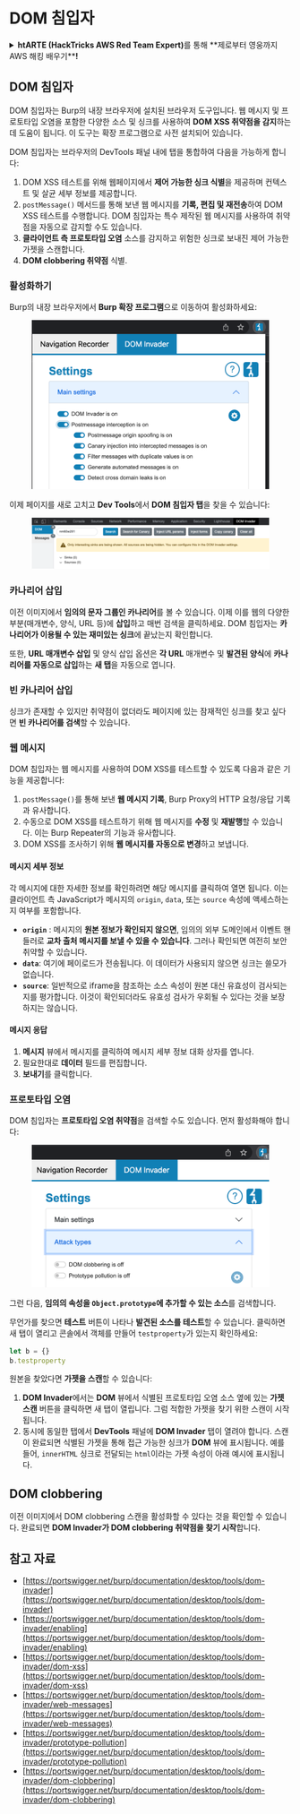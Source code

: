 # DOM 침입자

<details>

<summary><strong>htARTE (HackTricks AWS Red Team Expert)</strong>를 통해 **제로부터 영웅까지 AWS 해킹 배우기**</a><strong>!</strong></summary>

HackTricks를 지원하는 다른 방법:

* **회사가 HackTricks에 광고되길 원하거나** **PDF로 HackTricks 다운로드**하려면 [**구독 요금제**](https://github.com/sponsors/carlospolop)를 확인하세요!
* [**공식 PEASS & HackTricks 스왜그**](https://peass.creator-spring.com)를 구매하세요
* [**The PEASS Family**](https://opensea.io/collection/the-peass-family)를 발견하세요, 당사의 독점 [**NFTs**](https://opensea.io/collection/the-peass-family) 컬렉션
* **💬 [디스코드 그룹](https://discord.gg/hRep4RUj7f)** 또는 [텔레그램 그룹](https://t.me/peass)에 **가입**하거나 **트위터** 🐦 [**@carlospolopm**](https://twitter.com/hacktricks\_live)**를** 팔로우하세요.
* **HackTricks** 및 **HackTricks Cloud** github 저장소에 PR을 제출하여 **해킹 트릭을 공유**하세요.

</details>

## DOM 침입자

DOM 침입자는 Burp의 내장 브라우저에 설치된 브라우저 도구입니다. 웹 메시지 및 프로토타입 오염을 포함한 다양한 소스 및 싱크를 사용하여 **DOM XSS 취약점을 감지**하는 데 도움이 됩니다. 이 도구는 확장 프로그램으로 사전 설치되어 있습니다.

DOM 침입자는 브라우저의 DevTools 패널 내에 탭을 통합하여 다음을 가능하게 합니다:

1. DOM XSS 테스트를 위해 웹페이지에서 **제어 가능한 싱크 식별**을 제공하며 컨텍스트 및 살균 세부 정보를 제공합니다.
2. `postMessage()` 메서드를 통해 보낸 웹 메시지를 **기록, 편집 및 재전송**하여 DOM XSS 테스트를 수행합니다. DOM 침입자는 특수 제작된 웹 메시지를 사용하여 취약점을 자동으로 감지할 수도 있습니다.
3. **클라이언트 측 프로토타입 오염** 소스를 감지하고 위험한 싱크로 보내진 제어 가능한 가젯을 스캔합니다.
4. **DOM clobbering 취약점** 식별.

### 활성화하기

Burp의 내장 브라우저에서 **Burp 확장 프로그램**으로 이동하여 활성화하세요:

<figure><img src="../../.gitbook/assets/image (4) (1) (1) (2).png" alt=""><figcaption></figcaption></figure>

이제 페이지를 새로 고치고 **Dev Tools**에서 **DOM 침입자 탭**을 찾을 수 있습니다:

<figure><img src="../../.gitbook/assets/image (3) (1) (1) (1) (1) (1) (1) (1) (1) (1) (1).png" alt=""><figcaption></figcaption></figure>

### 카나리어 삽입

이전 이미지에서 **임의의 문자 그룹인 카나리어**를 볼 수 있습니다. 이제 이를 웹의 다양한 부분(매개변수, 양식, URL 등)에 **삽입**하고 매번 검색을 클릭하세요. DOM 침입자는 **카나리어가 이용될 수 있는 재미있는 싱크**에 끝났는지 확인합니다.

또한, **URL 매개변수 삽입** 및 양식 삽입 옵션은 **각 URL** 매개변수 및 **발견된 양식**에 **카나리어를 자동으로 삽입**하는 **새 탭**을 자동으로 엽니다.

### 빈 카나리어 삽입

싱크가 존재할 수 있지만 취약점이 없더라도 페이지에 있는 잠재적인 싱크를 찾고 싶다면 **빈 카나리어를 검색**할 수 있습니다.

### 웹 메시지

DOM 침입자는 웹 메시지를 사용하여 DOM XSS를 테스트할 수 있도록 다음과 같은 기능을 제공합니다:

1. `postMessage()`를 통해 보낸 **웹 메시지 기록**, Burp Proxy의 HTTP 요청/응답 기록과 유사합니다.
2. 수동으로 DOM XSS를 테스트하기 위해 웹 메시지를 **수정** 및 **재발행**할 수 있습니다. 이는 Burp Repeater의 기능과 유사합니다.
3. DOM XSS를 조사하기 위해 **웹 메시지를 자동으로 변경**하고 보냅니다.

#### 메시지 세부 정보

각 메시지에 대한 자세한 정보를 확인하려면 해당 메시지를 클릭하여 열면 됩니다. 이는 클라이언트 측 JavaScript가 메시지의 `origin`, `data`, 또는 `source` 속성에 액세스하는지 여부를 포함합니다.

* **`origin`** : 메시지의 **원본 정보가 확인되지 않으면**, 임의의 외부 도메인에서 이벤트 핸들러로 **교차 출처 메시지를 보낼 수 있을 수 있습니다**. 그러나 확인되면 여전히 보안 취약할 수 있습니다.
* **`data`**: 여기에 페이로드가 전송됩니다. 이 데이터가 사용되지 않으면 싱크는 쓸모가 없습니다.
* **`source`**: 일반적으로 iframe을 참조하는 소스 속성이 원본 대신 유효성이 검사되는지를 평가합니다. 이것이 확인되더라도 유효성 검사가 우회될 수 있다는 것을 보장하지는 않습니다.

#### 메시지 응답

1. **메시지** 뷰에서 메시지를 클릭하여 메시지 세부 정보 대화 상자를 엽니다.
2. 필요한대로 **데이터** 필드를 편집합니다.
3. **보내기**를 클릭합니다.

### 프로토타입 오염

DOM 침입자는 **프로토타입 오염 취약점**을 검색할 수도 있습니다. 먼저 활성화해야 합니다:

<figure><img src="../../.gitbook/assets/image (5) (1) (1) (3).png" alt=""><figcaption></figcaption></figure>

그런 다음, **임의의 속성을 `Object.prototype`에 추가할 수 있는 소스**를 검색합니다.

무언가를 찾으면 **테스트** 버튼이 나타나 **발견된 소스를 테스트**할 수 있습니다. 클릭하면 새 탭이 열리고 콘솔에서 객체를 만들어 `testproperty`가 있는지 확인하세요:
```javascript
let b = {}
b.testproperty
```
원본을 찾았다면 **가젯을 스캔**할 수 있습니다:

1. **DOM Invader**에서는 **DOM** 뷰에서 식별된 프로토타입 오염 소스 옆에 있는 **가젯 스캔** 버튼을 클릭하면 새 탭이 열립니다. 그럼 적합한 가젯을 찾기 위한 스캔이 시작됩니다.
2. 동시에 동일한 탭에서 **DevTools** 패널에 **DOM Invader** 탭이 열려야 합니다. 스캔이 완료되면 식별된 가젯을 통해 접근 가능한 싱크가 **DOM** 뷰에 표시됩니다. 예를 들어, `innerHTML` 싱크로 전달되는 `html`이라는 가젯 속성이 아래 예시에 표시됩니다.

## DOM clobbering

이전 이미지에서 DOM clobbering 스캔을 활성화할 수 있다는 것을 확인할 수 있습니다. 완료되면 **DOM Invader가 DOM clobbering 취약점을 찾기 시작**합니다.

## 참고 자료

* [https://portswigger.net/burp/documentation/desktop/tools/dom-invader](https://portswigger.net/burp/documentation/desktop/tools/dom-invader)
* [https://portswigger.net/burp/documentation/desktop/tools/dom-invader/enabling](https://portswigger.net/burp/documentation/desktop/tools/dom-invader/enabling)
* [https://portswigger.net/burp/documentation/desktop/tools/dom-invader/dom-xss](https://portswigger.net/burp/documentation/desktop/tools/dom-invader/dom-xss)
* [https://portswigger.net/burp/documentation/desktop/tools/dom-invader/web-messages](https://portswigger.net/burp/documentation/desktop/tools/dom-invader/web-messages)
* [https://portswigger.net/burp/documentation/desktop/tools/dom-invader/prototype-pollution](https://portswigger.net/burp/documentation/desktop/tools/dom-invader/prototype-pollution)
* [https://portswigger.net/burp/documentation/desktop/tools/dom-invader/dom-clobbering](https://portswigger.net/burp/documentation/desktop/tools/dom-invader/dom-clobbering)
